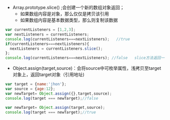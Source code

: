 * Array.prototype.slice() ;会创建一个新的数组对象返回；
  * 如果数组内容是对象，那么仅仅是拷贝该引用
  * 如果数组内容是基本数据类型，那么则复制该数据

```javascript
var currentListeners = [1,2,3];
var nextListeners = currentListeners;
console.log(currentListeners===nextListeners);   //true
if(currentListeners===nextListeners){
  nextListeners = currentListeners.slice();
};
console.log(currentListeners===nextListeners); //false   slice方法返回一个新的数组对象，所以两者指向的不是同一个内存地址了；
```

* Object.assign(target,source)：会将source中可枚举属性，浅拷贝至target对象上，返回target对象（引用地址)

```javascript
var target = {name:'jhon'};
var source = {age:12};
var newTarget= Object.assign({},target,source);
console.log(target === newTarget);//false
```

```javascript
var newTarget= Object.assign(target,source);
console.log(target === newTarget);//true
```

